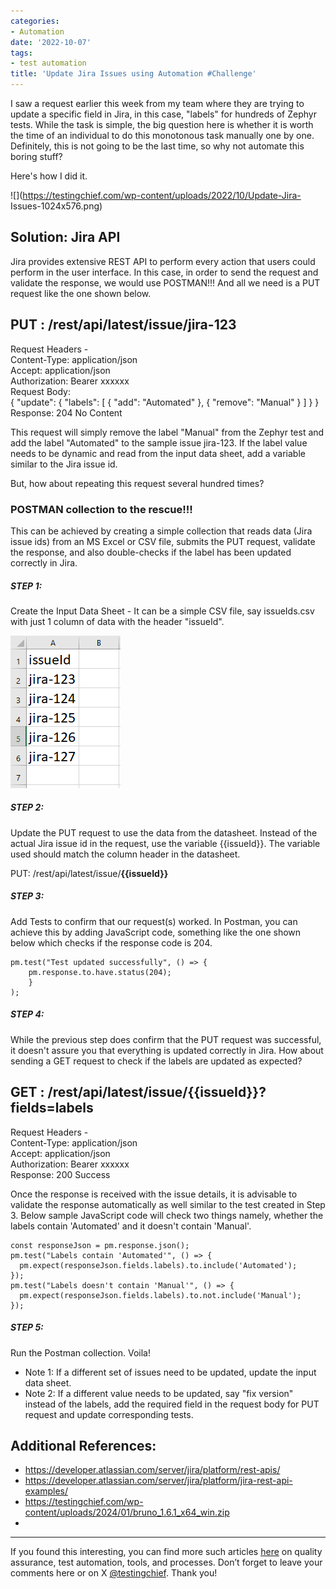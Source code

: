 ```yaml
---
categories:
- Automation
date: '2022-10-07'
tags:
- test automation
title: 'Update Jira Issues using Automation #Challenge'
---
```


I saw a request earlier this week from my team where they are trying to update
a specific field in Jira, in this case, "labels" for hundreds of Zephyr tests.
While the task is simple, the big question here is whether it is worth the
time of an individual to do this monotonous task manually one by one.
Definitely, this is not going to be the last time, so why not automate this
boring stuff?

Here's how I did it.

![](https://testingchief.com/wp-content/uploads/2022/10/Update-Jira-
Issues-1024x576.png)

## Solution: Jira API

Jira provides extensive REST API to perform every action that users could
perform in the user interface. In this case, in order to send the request and
validate the response, we would use POSTMAN!!! And all we need is a PUT
request like the one shown below.

**PUT** : /rest/api/latest/issue/jira-123  
---  
Request Headers -  
Content-Type: application/json  
Accept: application/json  
Authorization: Bearer xxxxxx  
Request Body:  
{ "update": { "labels": [ { "add": "Automated" }, { "remove": "Manual" } ] } }  
Response: 204 No Content  
  
This request will simply remove the label "Manual" from the Zephyr test and
add the label "Automated" to the sample issue jira-123. If the label value
needs to be dynamic and read from the input data sheet, add a variable similar
to the Jira issue id.

But, how about repeating this request several hundred times?

### POSTMAN collection to the rescue!!!

This can be achieved by creating a simple collection that reads data (Jira
issue ids) from an MS Excel or CSV file, submits the PUT request, validate the
response, and also double-checks if the label has been updated correctly in
Jira.

##### **STEP 1:**

Create the Input Data Sheet - It can be a simple CSV file, say issueIds.csv
with just 1 column of data with the header "issueId".

![](./assets/img/posts/image.png)

##### **STEP 2:**

Update the PUT request to use the data from the datasheet. Instead of the
actual Jira issue id in the request, use the variable {{issueId}}. The
variable used should match the column header in the datasheet.

PUT: /rest/api/latest/issue/**{{issueId}}**

##### **STEP 3:**

Add Tests to confirm that our request(s) worked. In Postman, you can achieve
this by adding JavaScript code, something like the one shown below which
checks if the response code is 204.

    
    
    pm.test("Test updated successfully", () => {
        pm.response.to.have.status(204);
        }
    );

##### **STEP 4:**

While the previous step does confirm that the PUT request was successful, it
doesn't assure you that everything is updated correctly in Jira. How about
sending a GET request to check if the labels are updated as expected?

**GET** : /rest/api/latest/issue/{{issueId}}?fields=labels  
---  
Request Headers -  
Content-Type: application/json  
Accept: application/json  
Authorization: Bearer xxxxxx  
Response: 200 Success  
  
Once the response is received with the issue details, it is advisable to
validate the response automatically as well similar to the test created in
Step 3. Below sample JavaScript code will check two things namely, whether the
labels contain 'Automated' and it doesn't contain 'Manual'.

    
    
    const responseJson = pm.response.json();
    pm.test("Labels contain 'Automated'", () => {     
      pm.expect(responseJson.fields.labels).to.include('Automated');   
    });
    pm.test("Labels doesn't contain 'Manual'", () => {     
      pm.expect(responseJson.fields.labels).to.not.include('Manual');   
    });

##### **STEP 5:**

Run the Postman collection. Voila!

  * Note 1: If a different set of issues need to be updated, update the input data sheet.
  * Note 2: If a different value needs to be updated, say "fix version" instead of the labels, add the required field in the request body for PUT request and update corresponding tests.

## Additional References:

  * <https://developer.atlassian.com/server/jira/platform/rest-apis/>
  * <https://developer.atlassian.com/server/jira/platform/jira-rest-api-examples/>
  * https://testingchief.com/wp-content/uploads/2024/01/bruno_1.6.1_x64_win.zip
  * 

* * *

If you found this interesting, you can find more such articles
[here](https://skthetester.github.io/) on quality assurance, test automation,
tools, and processes. Don’t forget to leave your comments here or on X
[@testingchief](https://x.com/testingchief). Thank you!